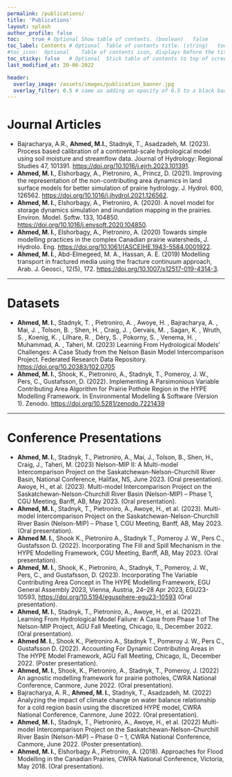 ```yaml
---
permalink: /publications/
title: 'Publications'
layout: splash
author_profile: false
toc: 	true # Optional	Show table of contents. (boolean)	false
toc_label: Contents	# Optional	Table of contents title. (string)	toc_label in UI Text data file.
#toc_icon:	Optional	Table of contents icon, displays before the title. (string)	Font Awesome  file-alt icon. Other FA icons can be used instead.
toc_sticky: false	# Optional	Stick table of contents to top of screen.	false
last_modified_at: 20-06-2022

header:
  overlay_image: /assets/images/publication_banner.jpg
  overlay_filter: 0.5 # same as adding an opacity of 0.5 to a black background
---
```


# Journal Articles

* Bajracharya, A.R., **Ahmed, M.I.**, Stadnyk, T., Asadzadeh, M. (2023). Process based calibration of a continental-scale hydrological model using soil moisture and streamflow data. Journal of Hydrology: Regional Studies 47, 101391. https://doi.org/10.1016/j.ejrh.2023.101391.
* **Ahmed, M. I.**, Elshorbagy, A., Pietroniro, A., Princz, D. (2021). Improving the representation of the non-contributing area dynamics in land surface models for better simulation of prairie hydrology. J. Hydrol. 600, 126562. https://doi.org/10.1016/j.jhydrol.2021.126562.
* **Ahmed, M. I.**, Elshorbagy, A., Pietroniro, A. (2020). A novel model for storage dynamics simulation and inundation mapping in the prairies. Environ. Model. Softw. 133, 104850. https://doi.org/10.1016/j.envsoft.2020.104850.
* **Ahmed, M. I.**, Elshorbagy, A., Pietroniro, A. (2020) Towards simple modelling practices in the complex Canadian prairie watersheds, J. Hydrolo. Eng. https://doi.org/10.1061/(ASCE)HE.1943-5584.0001922.
* **Ahmed, M. I.**, Abd-Elmegeed, M. A., Hassan, A. E. (2019) Modelling transport in fractured media using the fracture continuum approach, Arab. J. Geosci., 12(5), 172. https://doi.org/10.1007/s12517-019-4314-3.


_________________


# Datasets

* **Ahmed, M. I.**, Stadnyk, T. , Pietroniro, A. , Awoye, H. , Bajracharya, A. , Mai, J. , Tolson, B. , Shen, H. , Craig, J. , Gervais, M. , Sagan, K. , Wruth, S. , Koenig, K. , Lilhare, R. , Déry, S. , Pokorny, S. , Venema, H. , Muhammad, A. , Taheri, M. (2023) Learning From Hydrological Models’ Challenges: A Case Study from the Nelson Basin Model Intercomparison Project. Federated Research Data Repository. https://doi.org/10.20383/102.0705
* **Ahmed, M. I.**, Shook, K., Pietroniro, A., Stadnyk, T., Pomeroy, J. W., Pers, C., Gustafsson, D. (2022). Implementing A Parsimonious Variable Contributing Area Algorithm for Prairie Pothole Region in the HYPE Modelling Framework. In Environmental Modelling & Software (Version 1). Zenodo. https://doi.org/10.5281/zenodo.7221439

_________________


# Conference Presentations

* **Ahmed, M. I.**, Stadnyk, T., Pietroniro, A., Mai, J., Tolson, B., Shen, H., Craig, J., Taheri, M. (2023) Nelson-MIP II: A Multi-model Intercomparison Project on the Saskatchewan-Nelson-Churchill River Basin, National Conference, Halifax, NS, June 2023. (Oral presentation).  
Awoye, H., et al. (2023). Multi-model Intercomparison Project on the Saskatchewan-Nelson-Churchill River Basin (Nelson-MIP) – Phase 1, CGU Meeting, Banff, AB, May 2023. (Oral presentation).
* **Ahmed, M. I.**, Stadnyk, T., Pietroniro, A., Awoye, H., et al. (2023). Multi-model Intercomparison Project on the Saskatchewan-Nelson-Churchill River Basin (Nelson-MIP) – Phase 1, CGU Meeting, Banff, AB, May 2023. (Oral presentation).
* **Ahmed M. I.**, Shook K., Pietroniro A., Stadnyk T., Pomeroy J. W., Pers C., Gustafsson D. (2022). Incorporating The Fill and Spill Mechanism in the HYPE Modelling Framework, CGU Meeting, Banff, AB, May 2023. (Oral presentation).
* **Ahmed, M. I.**, Shook, K., Pietroniro, A., Stadnyk, T., Pomeroy, J. W., Pers, C., and Gustafsson, D. (2023). Incorporating The Variable Contributing Area Concept in The HYPE Modelling Framework, EGU General Assembly 2023, Vienna, Austria, 24–28 Apr 2023, EGU23-10593, https://doi.org/10.5194/egusphere-egu23-10593 (Oral presentation).
* **Ahmed, M. I.**, Stadnyk, T., Pietroniro, A., Awoye, H., et al. (2022). Learning From Hydrological Model Failure: A Case from Phase 1 of The Nelson-MIP Project, AGU Fall Meeting, Chicago, IL, December 2022. (Oral presentation).
* **Ahmed M. I.**, Shook K., Pietroniro A., Stadnyk T., Pomeroy J. W., Pers C., Gustafsson D. (2022). Accounting For Dynamic Contributing Areas in The HYPE Model Framework, AGU Fall Meeting, Chicago, IL, December 2022. (Poster presentation).
* **Ahmed, M. I.**, Shook, K., Pietroniro, A., Stadnyk, T., Pomeroy, J. (2022) An agnostic modelling framework for prairie potholes, CWRA National Conference, Canmore, June 2022. (Oral presentation).
* Bajracharya, A. R., **Ahmed, M. I.**, Stadnyk, T., Asadzadeh, M. (2022) Analyzing the impact of climate change on water balance relationship for a cold region basin using the discretized HYPE model, CWRA National Conference, Canmore, June 2022. (Oral presentation).
* **Ahmed, M. I.**, Stadnyk, T., Pietroniro, A., Awoye, H., et al. (2022) Multi-model Intercomparison Project on the Saskatchewan-Nelson-Churchill River Basin (Nelson-MiP) – Phase 0 – 1, CWRA National Conference, Canmore, June 2022. (Poster presentation).
* **Ahmed, M. I.**, Elshorbagy A., Pietroniro, A. (2018). Approaches for Flood Modelling in the Canadian Prairies, CWRA National Conference, Victoria, May 2018. (Oral presentation).
